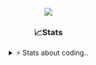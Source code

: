 <div align="center">
  
<p align="center">
  <img src="https://lanyard.cnrad.dev/api/1018290650602553364" />
</p>

### 📈Stats
<details>
    <summary> ⚡ Stats about coding.. </> </summary>
    <br/>

<!--START_SECTION:waka-->
![Code Time](http://img.shields.io/badge/Code%20Time-105%20hrs%2043%20mins-blue)

![Profile Views](http://img.shields.io/badge/Profile%20Views-9-blue)

**🐱 My GitHub Data** 

> 📦 1.1 MB Used in GitHub's Storage 
 > 
> 🏆 113 Contributions in the Year 2024
 > 
> 💼 Opted to Hire
 > 
> 📜 5 Public Repositories 
 > 
> 🔑 19 Private Repositories 
 > 
**I'm an Early 🐤** 

```text
🌞 Morning                26 commits          ██░░░░░░░░░░░░░░░░░░░░░░░   06.79 % 
🌆 Daytime                181 commits         ████████████░░░░░░░░░░░░░   47.26 % 
🌃 Evening                134 commits         █████████░░░░░░░░░░░░░░░░   34.99 % 
🌙 Night                  42 commits          ███░░░░░░░░░░░░░░░░░░░░░░   10.97 % 
```
📅 **I'm Most Productive on Sunday** 

```text
Monday                   23 commits          ██░░░░░░░░░░░░░░░░░░░░░░░   06.01 % 
Tuesday                  49 commits          ███░░░░░░░░░░░░░░░░░░░░░░   12.79 % 
Wednesday                49 commits          ███░░░░░░░░░░░░░░░░░░░░░░   12.79 % 
Thursday                 57 commits          ████░░░░░░░░░░░░░░░░░░░░░   14.88 % 
Friday                   50 commits          ███░░░░░░░░░░░░░░░░░░░░░░   13.05 % 
Saturday                 66 commits          ████░░░░░░░░░░░░░░░░░░░░░   17.23 % 
Sunday                   89 commits          ██████░░░░░░░░░░░░░░░░░░░   23.24 % 
```


📊 **This Week I Spent My Time On** 

```text
🕑︎ Time Zone: Europe/Berlin

💬 Programming Languages: 
Lua                      33 hrs 9 mins       █████████████████████░░░░   82.69 % 
CSS                      1 hr 49 mins        █░░░░░░░░░░░░░░░░░░░░░░░░   04.55 % 
JavaScript               1 hr 38 mins        █░░░░░░░░░░░░░░░░░░░░░░░░   04.11 % 
Other                    1 hr 20 mins        █░░░░░░░░░░░░░░░░░░░░░░░░   03.36 % 
HTML                     1 hr 10 mins        █░░░░░░░░░░░░░░░░░░░░░░░░   02.94 % 

🔥 Editors: 
VS Code                  40 hrs 5 mins       █████████████████████████   100.00 % 

🐱‍💻 Projects: 
[framework]              36 hrs 22 mins      ███████████████████████░░   90.72 % 
server                   2 hrs 18 mins       █░░░░░░░░░░░░░░░░░░░░░░░░   05.77 % 
Unknown Project          1 hr 11 mins        █░░░░░░░░░░░░░░░░░░░░░░░░   02.97 % 
FPlayT                   7 mins              ░░░░░░░░░░░░░░░░░░░░░░░░░   00.32 % 
resources                5 mins              ░░░░░░░░░░░░░░░░░░░░░░░░░   00.21 % 

💻 Operating System: 
Windows                  40 hrs 5 mins       █████████████████████████   100.00 % 
```

**I Mostly Code in JavaScript** 

```text
JavaScript               7 repos             ████████░░░░░░░░░░░░░░░░░   31.82 % 
Lua                      5 repos             ██████░░░░░░░░░░░░░░░░░░░   22.73 % 
Shell                    3 repos             ███░░░░░░░░░░░░░░░░░░░░░░   13.64 % 
Python                   3 repos             ███░░░░░░░░░░░░░░░░░░░░░░   13.64 % 
HTML                     1 repo              █░░░░░░░░░░░░░░░░░░░░░░░░   04.55 % 
```




 Last Updated on 03/11/2024 19:15:14 UTC
<!--END_SECTION:waka-->
</details>

